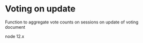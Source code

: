 # Voting on update

Function to aggregate vote counts on sessions on update of voting document

node 12.x

